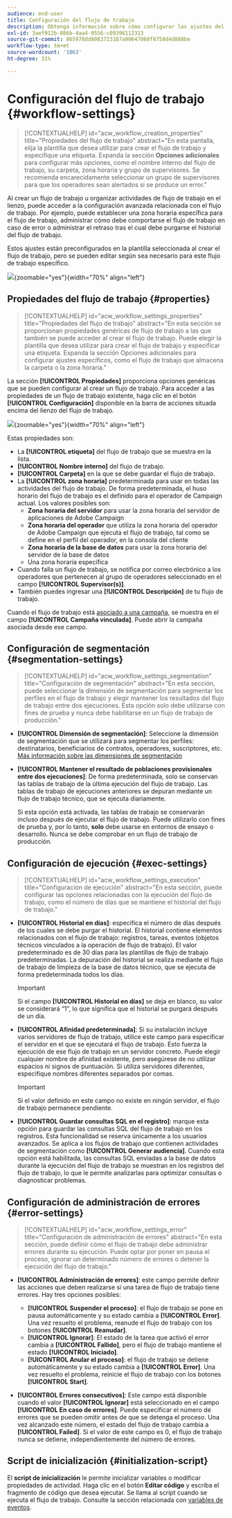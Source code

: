 ```yaml
---
audience: end-user
title: Configuración del flujo de trabajo
description: Obtenga información sobre cómo configurar los ajustes del flujo de trabajo con Adobe Campaign Web
exl-id: 3aef912b-086b-4aa4-9556-c09396112313
source-git-commit: 865978dd8083723187a90647060f8758d4d888be
workflow-type: tm+mt
source-wordcount: '1063'
ht-degree: 31%

---
```



# Configuración del flujo de trabajo {#workflow-settings}

>[!CONTEXTUALHELP]
>id="acw_workflow_creation_properties"
>title="Propiedades del flujo de trabajo"
>abstract="En esta pantalla, elija la plantilla que desea utilizar para crear el flujo de trabajo y especifique una etiqueta. Expanda la sección **Opciones adicionales** para configurar más opciones, como el nombre interno del flujo de trabajo, su carpeta, zona horaria y grupo de supervisores. Se recomienda encarecidamente seleccionar un grupo de supervisores para que los operadores sean alertados si se produce un error."

Al crear un flujo de trabajo u organizar actividades de flujo de trabajo en el lienzo, puede acceder a la configuración avanzada relacionada con el flujo de trabajo. Por ejemplo, puede establecer una zona horaria específica para el flujo de trabajo, administrar cómo debe comportarse el flujo de trabajo en caso de error o administrar el retraso tras el cual debe purgarse el historial del flujo de trabajo.

Estos ajustes están preconfigurados en la plantilla seleccionada al crear el flujo de trabajo, pero se pueden editar según sea necesario para este flujo de trabajo específico.

![](assets/workflow-settings-button.png){zoomable="yes"}{width="70%" align="left"}

## Propiedades del flujo de trabajo {#properties}

>[!CONTEXTUALHELP]
>id="acw_workflow_settings_properties"
>title="Propiedades del flujo de trabajo"
>abstract="En esta sección se proporcionan propiedades genéricas de flujo de trabajo a las que también se puede acceder al crear el flujo de trabajo. Puede elegir la plantilla que desea utilizar para crear el flujo de trabajo y especificar una etiqueta. Expanda la sección Opciones adicionales para configurar ajustes específicos, como el flujo de trabajo que almacena la carpeta o la zona horaria."

La sección **[!UICONTROL Propiedades]** proporciona opciones genéricas que se pueden configurar al crear un flujo de trabajo. Para acceder a las propiedades de un flujo de trabajo existente, haga clic en el botón **[!UICONTROL Configuración]** disponible en la barra de acciones situada encima del lienzo del flujo de trabajo.


![](assets/workflow-settings.png){zoomable="yes"}{width="70%" align="left"}


Estas propiedades son:

* La **[!UICONTROL etiqueta]** del flujo de trabajo que se muestra en la lista.
* **[!UICONTROL Nombre interno]** del flujo de trabajo.
* **[!UICONTROL Carpeta]** en la que se debe guardar el flujo de trabajo.
* La **[!UICONTROL zona horaria]** predeterminada para usar en todas las actividades del flujo de trabajo. De forma predeterminada, el huso horario del flujo de trabajo es el definido para el operador de Campaign actual.
Los valores posibles son:
   * **Zona horaria del servidor** para usar la zona horaria del servidor de aplicaciones de Adobe Campaign
   * **Zona horaria del operador** que utiliza la zona horaria del operador de Adobe Campaign que ejecuta el flujo de trabajo, tal como se define en el perfil del operador, en la consola del cliente
   * **Zona horaria de la base de datos** para usar la zona horaria del servidor de la base de datos
   * Una zona horaria específica
* Cuando falla un flujo de trabajo, se notifica por correo electrónico a los operadores que pertenecen al grupo de operadores seleccionado en el campo **[!UICONTROL Supervisor(s)]**.
* También puedes ingresar una **[!UICONTROL Descripción]** de tu flujo de trabajo.

Cuando el flujo de trabajo está [asociado a una campaña](create-workflow.md), se muestra en el campo **[!UICONTROL Campaña vinculada]**. Puede abrir la campaña asociada desde ese campo.


## Configuración de segmentación  {#segmentation-settings}

>[!CONTEXTUALHELP]
>id="acw_workflow_settings_segmentation"
>title="Configuración de segmentación"
>abstract="En esta sección, puede seleccionar la dimensión de segmentación para segmentar los perfiles en el flujo de trabajo y elegir mantener los resultados del flujo de trabajo entre dos ejecuciones. Esta opción solo debe utilizarse con fines de prueba y nunca debe habilitarse en un flujo de trabajo de producción."

* **[!UICONTROL Dimensión de segmentación]**: Seleccione la dimensión de segmentación que se utilizará para segmentar los perfiles: destinatarios, beneficiarios de contratos, operadores, suscriptores, etc. [Más información sobre las dimensiones de segmentación](../audience/targeting-dimensions.md)

* **[!UICONTROL Mantener el resultado de poblaciones provisionales entre dos ejecuciones]**: De forma predeterminada, solo se conservan las tablas de trabajo de la última ejecución del flujo de trabajo. Las tablas de trabajo de ejecuciones anteriores se depuran mediante un flujo de trabajo técnico, que se ejecuta diariamente.

  Si esta opción está activada, las tablas de trabajo se conservarán incluso después de ejecutar el flujo de trabajo. Puede utilizarlo con fines de prueba y, por lo tanto, **solo** debe usarse en entornos de ensayo o desarrollo. Nunca se debe comprobar en un flujo de trabajo de producción.

## Configuración de ejecución  {#exec-settings}

>[!CONTEXTUALHELP]
>id="acw_workflow_settings_execution"
>title="Configuración de ejecución"
>abstract="En esta sección, puede configurar las opciones relacionadas con la ejecución del flujo de trabajo, como el número de días que se mantiene el historial del flujo de trabajo."

* **[!UICONTROL Historial en días]**: especifica el número de días después de los cuales se debe purgar el historial. El historial contiene elementos relacionados con el flujo de trabajo: registros, tareas, eventos (objetos técnicos vinculados a la operación de flujo de trabajo). El valor predeterminado es de 30 días para las plantillas de flujo de trabajo predeterminadas. La depuración del historial se realiza mediante el flujo de trabajo de limpieza de la base de datos técnico, que se ejecuta de forma predeterminada todos los días.

  >[!IMPORTANT]
  >
  >Si el campo **[!UICONTROL Historial en días]** se deja en blanco, su valor se considerará “1”, lo que significa que el historial se purgará después de un día.

* **[!UICONTROL Afinidad predeterminada]**: Si su instalación incluye varios servidores de flujo de trabajo, utilice este campo para especificar el servidor en el que se ejecutará el flujo de trabajo. Esto fuerza la ejecución de ese flujo de trabajo en un servidor concreto. Puede elegir cualquier nombre de afinidad existente, pero asegúrese de no utilizar espacios ni signos de puntuación. Si utiliza servidores diferentes, especifique nombres diferentes separados por comas.

  >[!IMPORTANT]
  >
  >Si el valor definido en este campo no existe en ningún servidor, el flujo de trabajo permanece pendiente.


* **[!UICONTROL Guardar consultas SQL en el registro]**: marque esta opción para guardar las consultas SQL del flujo de trabajo en los registros. Esta funcionalidad se reserva únicamente a los usuarios avanzados. Se aplica a los flujos de trabajo que contienen actividades de segmentación como **[!UICONTROL Generar audiencia]**. Cuando esta opción está habilitada, las consultas SQL enviadas a la base de datos durante la ejecución del flujo de trabajo se muestran en los registros del flujo de trabajo, lo que le permite analizarlas para optimizar consultas o diagnosticar problemas.

## Configuración de administración de errores  {#error-settings}

>[!CONTEXTUALHELP]
>id="acw_workflow_settings_error"
>title="Configuración de administración de errores"
>abstract="En esta sección, puede definir cómo el flujo de trabajo debe administrar errores durante su ejecución. Puede optar por poner en pausa el proceso, ignorar un determinado número de errores o detener la ejecución del flujo de trabajo."

* **[!UICONTROL Administración de errores]**: este campo permite definir las acciones que deben realizarse si una tarea de flujo de trabajo tiene errores. Hay tres opciones posibles:

   * **[!UICONTROL Suspender el proceso]**: el flujo de trabajo se pone en pausa automáticamente y su estado cambia a **[!UICONTROL Error]**. Una vez resuelto el problema, reanude el flujo de trabajo con los botones **[!UICONTROL Reanudar]**.
   * **[!UICONTROL Ignorar]**: El estado de la tarea que activó el error cambia a **[!UICONTROL Fallido]**, pero el flujo de trabajo mantiene el estado **[!UICONTROL Iniciado]**. <!-- TO ADD ONCE SCHEUDLER IS AVAILABLE This configuration is relevant for recurring tasks: if the branch includes a scheduler, it will start normally next time the workflow is executed.-->
   * **[!UICONTROL Anular el proceso]**: el flujo de trabajo se detiene automáticamente y su estado cambia a **[!UICONTROL Error]**. Una vez resuelto el problema, reinicie el flujo de trabajo con los botones **[!UICONTROL Start]**.

* **[!UICONTROL Errores consecutivos]**: Este campo está disponible cuando el valor **[!UICONTROL Ignorar]** está seleccionado en el campo **[!UICONTROL En caso de errores]**. Puede especificar el número de errores que se pueden omitir antes de que se detenga el proceso. Una vez alcanzado este número, el estado del flujo de trabajo cambia a **[!UICONTROL Failed]**. Si el valor de este campo es 0, el flujo de trabajo nunca se detiene, independientemente del número de errores.

## Script de inicialización {#initialization-script}

El **script de inicialización** le permite inicializar variables o modificar propiedades de actividad. Haga clic en el botón **Editar código** y escriba el fragmento de código que desea ejecutar. Se llama al script cuando se ejecuta el flujo de trabajo. Consulte la sección relacionada con [variables de eventos](../workflows/event-variables.md).

